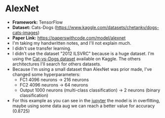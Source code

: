 # AlexNet

- **Framework:** TensorFlow
- **Dataset:** Cats-Dogs (https://www.kaggle.com/datasets/chetankv/dogs-cats-images)
- **Paper Link:** https://paperswithcode.com/model/alexnet
- I'm taking my handwritten notes, and I'll not explain much.
- I didn't use transfer learning.
- I didn't use the dataset "2012 ILSVRC" because is a huge dataset. I'm using the [Cat-vs-Dogs dataset](https://www.kaggle.com/datasets/chetankv/dogs-cats-images) available on Kaggle. The others architectures I'll search for others datasets.
- Because I'm using a small dataset than AlexNet was prior made, I've changed some hyperparameters:
  - FC1 4096 neurons &rarr; 216 neurons
  - FC2 4096 neurons &rarr; 64 neurons
  - Output 1000 neurons (multi-class classification) &rarr; 2 neurons (binary classification)
- For this example as you can see in the [jupyter](AlexNet.ipynb) the model is in overfitting, maybe using some data aug we can reach a better value for accuracy (0.8725)
